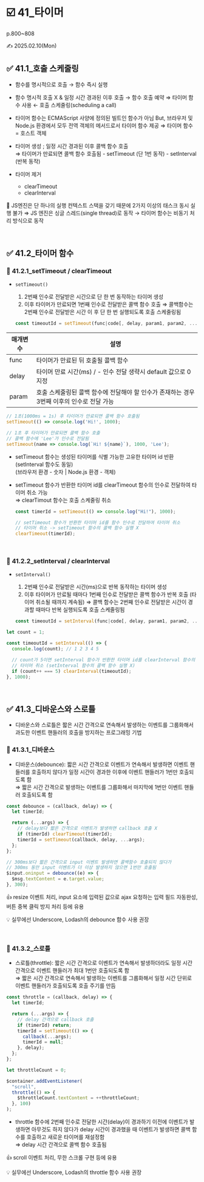 # ☑️ 41\_타이머

p.800~808

✍️ 2025.02.10(Mon)

## ✅ 41.1\_호출 스케줄링

- 함수를 명시적으로 호출 → 함수 즉시 실행
- 함수 명시적 호출 X & 일정 시간 경과된 이후 호출 → 함수 호출 예약 ⇒ 타이머 함수 사용 ← 호출 스케줄링(scheduling a call)

- 타이머 함수는 ECMAScript 사양에 정의된 빌트인 함수가 아님
  But, 브라우저 및 Node.js 환경에서 모두 전역 객체의 메서드로서 타이머 함수 제공 ⇒ 타이머 함수 = 호스트 객체

- 타이머 생성 ; 일정 시간 경과된 이후 콜백 함수 호출 <br/>
  ⇒ 타이머가 만료되면 콜백 함수 호출됨 - setTimeout (단 1번 동작) - setInterval (반복 동작)
- 타이머 제거
  - clearTimeout
  - clearInterval

👀 JS엔진은 단 하나의 실행 컨텍스트 스택을 갖기 때문에 2가지 이상의 태스크 동시 실행 불가
⇒ JS 엔진은 싱글 스레드(single thread)로 동작 → 타이머 함수는 비동기 처리 방식으로 동작

<br/>

## ✅ 41.2\_타이머 함수

### 🔸 41.2.1_setTimeout / clearTimeout

- `setTimeout()`

  1. 2번째 인수로 전달받은 시간으로 단 한 번 동작하는 타이머 생성
  2. 이후 타이머가 만료되면 1번째 인수로 전달받은 콜백 함수 호출
     ⇒ 콜백함수는 2번째 인수로 전달받은 시간 이 후 단 한 번 실행되도록 호출 스케줄링됨

  ```jsx
  const timeoutId = setTimeout(func|code[, delay, param1, param2, ...]);
  ```

| 매개변수 | 설명                                                                                       |
| -------- | ------------------------------------------------------------------------------------------ |
| func     | 타이머가 만료된 뒤 호출될 콜백 함수                                                        |
| delay    | 타이머 만료 시간(ms) / - 인수 전달 생략시 default 값으로 0 지정                            |
| param    | 호출 스케줄링된 콜백 함수에 전달해야 할 인수가 존재하는 경우 3번째 이후의 인수로 전달 가능 |

```jsx
// 1초(1000ms = 1s) 후 타이머가 만료되면 콜백 함수 호출됨
setTimeout(() => console.log('Hi!', 1000);

// 1초 후 타이머가 만료되면 콜백 함수 호출
// 콜백 함수에 'Lee'가 인수로 전달됨
setTimeout(name => console.log(`Hi! ${name}`), 1000, 'Lee');
```

- setTimeout 함수는 생성된 타이머를 식별 가능한 고유한 타이머 id 반환 (setInterval 함수도 동일) <br/>
  (브라우저 환경 - 숫자 | Node.js 환경 - 객체)
- setTimeout 함수가 반환한 타이머 id를 clearTimeout 함수의 인수로 전달하여 타이머 취소 가능 <br/>
  ⇒ clearTimout 함수는 호출 스케줄링 취소

  ```jsx
  const timerId = setTimeout(() => console.log("Hi!"), 1000);

  // setTimeout 함수가 반환한 타이머 id를 함수 인수로 전달하여 타이머 취소
  // 타이머 취소 -> setTimeout 함수의 콜백 함수 실행 X
  clearTimeout(timerId);
  ```

<br/>

### 🔸 41.2.2_setInterval / clearInterval

- `setInterval()`

  1. 2번째 인수로 전달받은 시간(ms)으로 반복 동작하는 타이머 생성
  2. 이후 타이머가 만료될 때마다 1번째 인수로 전달받은 콜백 함수가 반복 호출 (타이머 취소될 때까지 계속됨)
     ⇒ 콜백 함수는 2번째 인수로 전달받은 시간이 경과할 때마다 반복 실행되도록 호출 스케줄링됨

  ```jsx
  const timeoutId = setInterval(func|code[, delay, param1, param2, ...]);
  ```

```jsx
let count = 1;

const timeoutId = setInterval(() => {
  console.log(count); // 1 2 3 4 5

  // count가 5이면 setInterval 함수가 반환한 타이머 id를 clearInterval 함수의 인수로 전달하여
  // 타이머 취소 (setInterval 함수의 콜백 함수 실행 X)
  if (count++ === 5) clearInterval(timeoutId);
}, 1000);
```

<br/>

## ✅ 41.3\_디바운스와 스로틀

- 디바운스와 스로틀은 짧은 시간 간격으로 연속해서 발생하는 이벤트를 그룹화해서 과도한 이벤트 핸들러의 호출을 방지하는 프로그래밍 기법

### 🔸 41.3.1\_디바운스

- 디바운스(debounce): 짧은 시간 간격으로 이벤트가 연속해서 발생하면 이벤트 핸들러를 호출하지 않다가 일정 시간이 경과한 이후에 이벤트 핸들러가 1번만 호출되도록 함 <br/>
  ⇒ 짧은 시간 간격으로 발생하는 이벤트를 그룹화해서 마지막에 1번만 이벤트 핸들러 호출되도록 함

```jsx
const debounce = (callback, delay) => {
  let timerId;

  return (...args) => {
    // delay보다 짧은 간격으로 이벤트가 발생하면 callback 호출 X
    if (timerId) clearTimeout(timerId);
    timerId = setTimeout(callback, delay, ...args);
  };
};

// 300ms보다 짧은 간격으로 input 이벤트 발생하면 콜백함수 호출되지 않다가
// 300ms 동안 input 이벤트가 더 이상 발생하지 않으면 1번만 호출됨
$input.oninput = debounce((e) => {
  $msg.textContent = e.target.value;
}, 300);
```

👍 resize 이벤트 처리, input 요소에 입력된 값으로 ajax 요청하는 입력 필드 자동완성, 버튼 중복 클릭 방지 처리 등에 유용

💡 실무에선 Underscore, Lodash의 debounce 함수 사용 권장

<br/>

### 🔸 41.3.2\_스로틀

- 스로틀(throttle): 짧은 시간 간격으로 이벤트가 연속해서 발생하더라도 일정 시간 간격으로 이벤트 핸들러가 최대 1번만 호출되도록 함 <br/>
  ⇒ 짧은 시간 간격으로 연속해서 발생하는 이벤트를 그룹화해서 일정 시간 단위로 이벤트 핸들러가 호출되도록 호출 주기를 만듬

```jsx
const throttle = (callback, delay) => {
  let timerId;

  return (...args) => {
    // delay 간격으로 callback 호출
    if (timerId) return;
    timerId = setTimeout(() => {
      callback(...args);
      timerId = null;
    }, delay);
  };
};

let throttleCount = 0;

$container.addEventListener(
  "scroll",
  throttle(() => {
    $throttleCount.textContent = ++throttleCount;
  }, 100)
);
```

- throttle 함수에 2번째 인수로 전달한 시간(delay)이 경과하기 이전에 이벤트가 발생하면 아무것도 하지 않다가 delay 시간이 경과했을 때 이벤트가 발생하면 콜백 함수를 호출하고 새로운 타이머를 재설정함 <br/>
  ⇒ delay 시간 간격으로 콜백 함수 호출됨

👍 scroll 이벤트 처리, 무한 스크롤 구현 등에 유용

💡 실무에선 Underscore, Lodash의 throttle 함수 사용 권장
